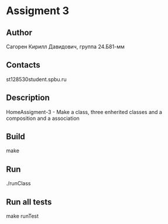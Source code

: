 # Assigment 3
## Author
Сагорен Кирилл Давидович, группа 24.Б81-мм
## Contacts
st128530student.spbu.ru
## Description
HomeAssigment-3 - Make a class, three enherited classes and a composition and a association
## Build
make
## Run
./runClass
## Run all tests
make runTest
